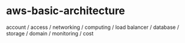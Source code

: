 # aws-basic-architecture
account / access  / networking / computing / load balancer / database / storage / domain / monitoring / cost  
